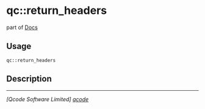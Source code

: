 qc::return_headers
==================

part of [Docs](../index.md)

Usage
-----
`qc::return_headers `

Description
-----------


----------------------------------
*[Qcode Software Limited] [qcode]*

[qcode]: http://www.qcode.co.uk "Qcode Software"
